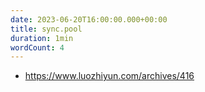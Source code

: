 ```yaml
---
date: 2023-06-20T16:00:00.000+00:00
title: sync.pool
duration: 1min
wordCount: 4
---
```


- https://www.luozhiyun.com/archives/416
